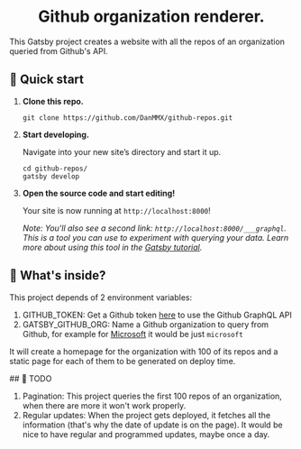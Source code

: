 <h1 align="center">
  Github organization renderer.
</h1>

This Gatsby project creates a website with all the repos of an organization queried from Github's API.

## 🚀 Quick start

1.  **Clone this repo.**

    ```shell
    git clone https://github.com/DanMMX/github-repos.git
    ```

1.  **Start developing.**

    Navigate into your new site’s directory and start it up.

    ```shell
    cd github-repos/
    gatsby develop
    ```

1.  **Open the source code and start editing!**

    Your site is now running at `http://localhost:8000`!

    _Note: You'll also see a second link: _`http://localhost:8000/___graphql`_. This is a tool you can use to experiment with querying your data. Learn more about using this tool in the [Gatsby tutorial](https://www.gatsbyjs.org/tutorial/part-five/#introducing-graphiql)._

## 🧐 What's inside?

This project depends of 2 environment variables:

1. GITHUB_TOKEN: Get a Github token [here](https://github.com/settings/tokens/new) to use the Github GraphQL API
1. GATSBY_GITHUB_ORG: Name a Github organization to query from Github, for example for [Microsoft](https://github.com/microsoft/) it would be just `microsoft`

It will create a homepage for the organization with 100 of its repos and a static page for each of them to be generated on deploy time.

## 📝 TODO

1. Pagination: This project queries the first 100 repos of an organization, when there are more it won't work properly.
1. Regular updates: When the project gets deployed, it fetches all the information (that's why the date of update is on the page). It would be nice to have regular and programmed updates, maybe once a day.
